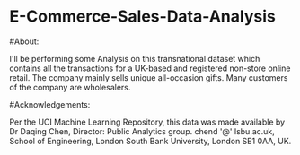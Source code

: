 # E-Commerce-Sales-Data-Analysis

#About: 

I'll be performing some Analysis on this transnational dataset which contains all the transactions for a UK-based and registered non-store online retail. The company mainly sells unique all-occasion gifts. Many customers of the company are wholesalers.






#Acknowledgements:

Per the UCI Machine Learning Repository, this data was made available by Dr Daqing Chen, Director: Public Analytics group. chend '@' lsbu.ac.uk, School of Engineering, London South Bank University, London SE1 0AA, UK.
